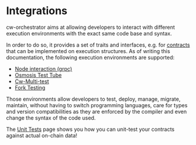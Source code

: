 # Integrations

cw-orchestrator aims at allowing developers to interact with different execution environments with the exact same code base and syntax.

In order to do so, it provides a set of traits and interfaces, e.g. for [contracts](../single_contract/index.md) that can be implemented on execution structures. As of writing this documentation, the following execution environments are supported:

- [Node interaction (grpc)](./daemon.md)
- [Osmosis Test Tube](./osmosis-test-tube.md)
- [Cw-Multi-test](./cw-multi-test.md)
- [Fork Testing](./fork-testing.md)

Those environments allow developers to test, deploy, manage, migrate, maintain, without having to switch programming languages, care for types and version compatibilities as they are enforced by the compiler and even change the syntax of the code used.

The [Unit Tests](./unit-tests.md) page shows you how you can unit-test your contracts against actual on-chain data!
